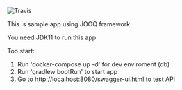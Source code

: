 ![Travis](https://travis-ci.org/krzysztoflichota/jooq_sample.svg?branch=master)

This is sample app using JOOQ framework

You need JDK11 to run this app

Too start:

1. Run 'docker-compose up -d' for dev enviroment (db)
2. Run 'gradlew bootRun' to start app
3. Go to http://localhost:8080/swagger-ui.html to test API
